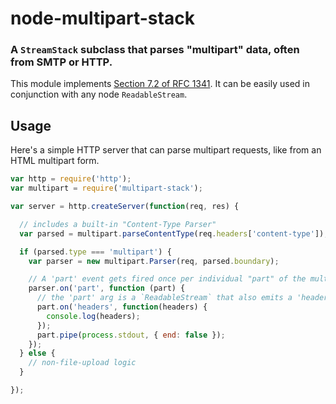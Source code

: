 node-multipart-stack
====================
### A `StreamStack` subclass that parses "multipart" data, often from SMTP or HTTP.


This module implements [Section 7.2 of RFC 1341][rfc1341]. It can be easily used
in conjunction with any node `ReadableStream`.


Usage
-----

Here's a simple HTTP server that can parse multipart requests, like from an HTML
multipart form.

``` javascript
var http = require('http');
var multipart = require('multipart-stack');

var server = http.createServer(function(req, res) {

  // includes a built-in "Content-Type Parser"
  var parsed = multipart.parseContentType(req.headers['content-type']);

  if (parsed.type === 'multipart') {
    var parser = new multipart.Parser(req, parsed.boundary);

    // A 'part' event gets fired once per individual "part" of the multipart body
    parser.on('part', function (part) {
      // the 'part' arg is a `ReadableStream` that also emits a 'headers' event.
      part.on('headers', function(headers) {
        console.log(headers);
      });
      part.pipe(process.stdout, { end: false });
    });
  } else {
    // non-file-upload logic
  }

});
```

[Node]: http://nodejs.org
[rfc1341]: http://www.w3.org/Protocols/rfc1341/7_2_Multipart.html
